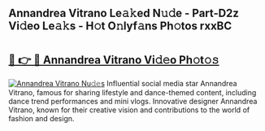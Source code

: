 ## Annandrea Vitrano Le𝚊𝚔ed N𝚞𝚍e - Part-D2z Vi𝚍eo Le𝚊𝚔s - H𝚘t O𝚗lyf𝚊ns Ph𝚘tos rxxBC

# <h2><a href="http://hf08hgi.feru.top/?c=Annandrea+Vitrano">🔗 👉 🔴 Annandrea Vitrano Vi𝚍𝚎o Ph𝚘t𝚘𝚜</a></h2>

[![Annandrea Vitrano Nu𝚍𝚎s](https://i.imgur.com/0TWrTi3.gif)](http://hf08hgi.feru.top/?c=Annandrea+Vitrano)
Influential social media star Annandrea Vitrano, famous for sharing lifestyle and dance-themed content, including dance trend performances and mini vlogs. Innovative designer Annandrea Vitrano, known for their creative vision and contributions to the world of fashion and design. 
